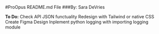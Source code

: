 #ProOpus README.md File
###By: Sara DeVries

__**To Do:**__
Check API JSON functuality
Redesign with Tailwind or native CSS
Create Figma Design
Inplement python logging with importing logging module